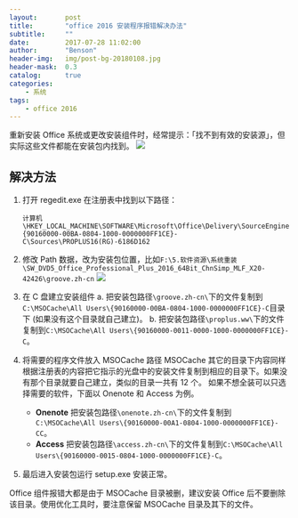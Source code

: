 ```yaml
---
layout:       post
title:        "office 2016 安装程序报错解决办法"
subtitle:     ""
date:         2017-07-28 11:02:00
author:       "Benson"
header-img:   img/post-bg-20180108.jpg
header-mask:  0.3
catalog:      true
categories:
    - 系统
tags:
    - office 2016
---
```

重新安装 Office 系统或更改安装组件时，经常提示：「找不到有效的安装源」，但实际这些文件都能在安装包内找到。
![](https://pic3.zhimg.com/v2-85bd2a49a47ee6d0c8eade7b3c249516_r.jpg)

## 解决方法

1. 打开 regedit.exe 在注册表中找到以下路径：

    ```
    计算机\HKEY_LOCAL_MACHINE\SOFTWARE\Microsoft\Office\Delivery\SourceEngine\Downloads\{90160000-00BA-0804-1000-0000000FF1CE}-C\Sources\PROPLUS16(RG)-6186D162
    ```

2. 修改 Path 数据，改为安装包位置，比如`F:\5.软件资源\系统重装\SW_DVD5_Office_Professional_Plus_2016_64Bit_ChnSimp_MLF_X20-42426\groove.zh-cn`
    ![](https://pic3.zhimg.com/v2-650ede86dd191a8f0a1cd6e9b815377a_r.jpg)

3. 在 C 盘建立安装组件
a. 把安装包路径`\groove.zh-cn\`下的文件复制到`C:\MSOCache\All Users\{90160000-00BA-0804-1000-0000000FF1CE}-C`目录下 (如果没有这个目录就自己建立)。
b. 把安装包路径`\proplus.ww\`下的文件复制到`C:\MSOCache\All Users\{90160000-0011-0000-1000-0000000FF1CE}-C`。

4. 将需要的程序文件放入 MSOCache 路径
MSOCache 其它的目录下内容同样根据注册表的内容把它指示的光盘中的安装文件复制到相应的目录下。如果没有那个目录就要自己建立，类似的目录一共有 12 个。
如果不想全装可以只选择需要的软件，下面以 Onenote 和 Access 为例。
   * **Onenote** 把安装包路径`\onenote.zh-cn\`下的文件复制到`C:\MSOCache\All Users\{90160000-00A1-0804-1000-0000000FF1CE}-CC`。
   * **Access** 把安装包路径`\access.zh-cn\`下的文件复制到`C:\MSOCache\All Users\{90160000-0015-0804-1000-0000000FF1CE}-C`。

5. 最后进入安装包运行 setup.exe 安装正常。

Office 组件报错大都是由于 MSOCache 目录被删，建议安装 Office 后不要删除该目录。使用优化工具时，要注意保留 MSOCache 目录及其下的文件。

